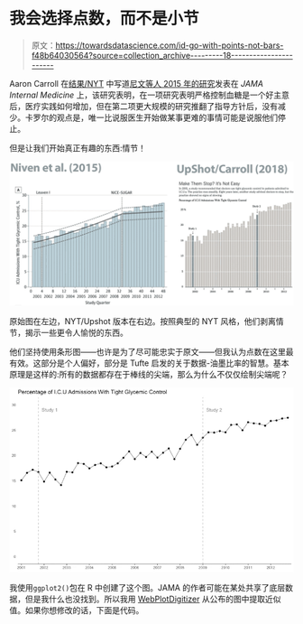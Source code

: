 # 我会选择点数，而不是小节

> 原文：<https://towardsdatascience.com/id-go-with-points-not-bars-f48b64030564?source=collection_archive---------18----------------------->

Aaron Carroll 在[结果/NYT](https://www.nytimes.com/2018/09/10/upshot/its-hard-for-doctors-to-unlearn-things-thats-costly-for-all-of-us.html?smtyp=cur&smid=tw-upshotnyt) 中写道[尼文等人 2015 年的研究](https://jamanetwork.com/journals/jamainternalmedicine/fullarticle/2195119)发表在 *JAMA Internal Medicine* 上，该研究表明，在一项研究表明严格控制血糖是一个好主意后，医疗实践如何增加，但在第二项更大规模的研究推翻了指导方针后，没有减少。卡罗尔的观点是，唯一比说服医生开始做某事更难的事情可能是说服他们停止。

但是让我们开始真正有趣的东西:情节！

![](img/eb71ff6766d98f1bb17544b7fe7457b0.png)

原始图在左边，NYT/Upshot 版本在右边。按照典型的 NYT 风格，他们剥离情节，揭示一些更令人愉悦的东西。

他们坚持使用条形图——也许是为了尽可能忠实于原文——但我认为点数在这里最有效。这部分是个人偏好，部分是 Tufte 启发的关于数据-油墨比率的智慧。基本原理是这样的:所有的数据都存在于棒线的尖端，那么为什么不仅仅绘制尖端呢？

![](img/07f67c9ba958924d0b05a0d96dcf38b9.png)

我使用`ggplot2()`包在 R 中创建了这个图。JAMA 的作者可能在某处共享了底层数据，但是我什么也没找到。所以我用 [WebPlotDigitizer](http://arohatgi.info/WebPlotDigitizer/app3_12/) 从公布的图中提取近似值。如果你想修改的话，下面是代码。